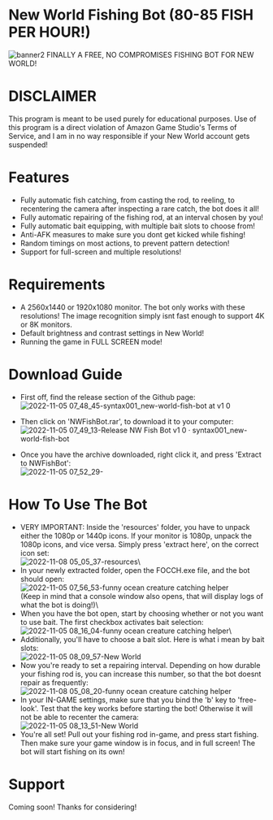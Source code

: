 # New World Fishing Bot (80-85 FISH PER HOUR!)
![banner2](https://user-images.githubusercontent.com/71074471/200469581-ad42ac61-a995-4d75-95db-c2b8c8592cb9.png)
FINALLY A FREE, NO COMPROMISES FISHING BOT FOR NEW WORLD!

# DISCLAIMER
This program is meant to be used purely for educational purposes. Use of this program is a direct violation of Amazon Game Studio's Terms of Service, and I am in no way responsible if your New World account gets suspended!

# Features
* Fully automatic fish catching, from casting the rod, to reeling, to recentering the camera after inspecting a rare catch, the bot does it all!
* Fully automatic repairing of the fishing rod, at an interval chosen by you!
* Fully automatic bait equipping, with multiple bait slots to choose from!
* Anti-AFK measures to make sure you dont get kicked while fishing!
* Random timings on most actions, to prevent pattern detection!
* Support for full-screen and multiple resolutions!

# Requirements
* A 2560x1440 or 1920x1080 monitor. The bot only works with these resolutions! The image recognition simply isnt fast enough to support 4K or 8K monitors.
* Default brightness and contrast settings in New World!
* Running the game in FULL SCREEN mode!

# Download Guide
* First off, find the release section of the Github page:\
![2022-11-05 07_48_45-syntax001_new-world-fish-bot at v1 0](https://user-images.githubusercontent.com/71074471/200471296-7c829b99-5de5-429d-bf5e-5ae9fce74639.png)

* Then click on 'NWFishBot.rar', to download it to your computer:\
![2022-11-05 07_49_13-Release NW Fish Bot v1 0 · syntax001_new-world-fish-bot](https://user-images.githubusercontent.com/71074471/200471322-186736cd-e47e-4c21-95b9-8c2fdb4a052f.png)

* Once you have the archive downloaded, right click it, and press 'Extract to NWFishBot':\
![2022-11-05 07_52_29-](https://user-images.githubusercontent.com/71074471/200471441-1a79d38d-237c-4e8e-9504-8366ef73dfa0.png)

# How To Use The Bot
* VERY IMPORTANT: Inside the 'resources' folder, you have to unpack either the 1080p or 1440p icons. If your monitor is 1080p, unpack the 1080p icons, and vice versa. Simply press 'extract here', on the correct icon set:\
![2022-11-08 05_05_37-resources](https://user-images.githubusercontent.com/71074471/200472807-9ad5f0ac-2815-4891-85e1-bebc4e534689.png)\
* In your newly extracted folder, open the FOCCH.exe file, and the bot should open:\
![2022-11-05 07_56_53-funny ocean creature catching helper](https://user-images.githubusercontent.com/71074471/200471643-20e84ed4-1133-498b-9c57-72c018316f7b.png)\
(Keep in mind that a console window also opens, that will display logs of what the bot is doing!)\
* When you have the bot open, start by choosing whether or not you want to use bait. The first checkbox activates bait selection:\
![2022-11-05 08_16_04-funny ocean creature catching helper](https://user-images.githubusercontent.com/71074471/200472408-b70bab3a-372a-4b5a-9edd-5935e3ba781c.png)\
* Additionally, you'll have to choose a bait slot. Here is what i mean by bait slots:\
![2022-11-05 08_09_57-New World](https://user-images.githubusercontent.com/71074471/200472312-d45f17d9-2a6e-4241-937c-cfba55b17a04.png)
* Now you're ready to set a repairing interval. Depending on how durable your fishing rod is, you can increase this number, so that the bot doesnt repair as frequently:\
![2022-11-08 05_08_20-funny ocean creature catching helper](https://user-images.githubusercontent.com/71074471/200473037-29470f6b-af3d-42c2-9b86-938c70b62f88.png)
* In your IN-GAME settings, make sure that you bind the 'b' key to 'free-look'. Test that the key works before starting the bot! Otherwise it will not be able to recenter the camera:\
![2022-11-05 08_13_51-New World](https://user-images.githubusercontent.com/71074471/200473427-6da33171-930d-4f19-b0fa-984661c997b2.png)
* You're all set! Pull out your fishing rod in-game, and press start fishing. Then make sure your game window is in focus, and in full screen! The bot will start fishing on its own!

# Support
Coming soon! Thanks for considering!

